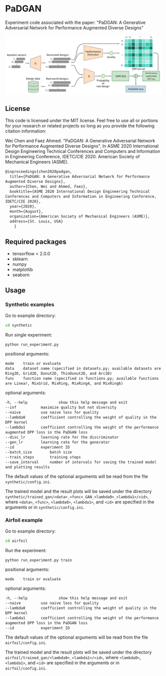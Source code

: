 # PaDGAN

Experiment code associated with the paper: "PaDGAN: A Generative Adversarial Network for Performance Augmented Diverse Designs"

![Alt text](/architecture.svg)

## License
This code is licensed under the MIT license. Feel free to use all or portions for your research or related projects so long as you provide the following citation information:

Wei Chen and Faez Ahmed. "PaDGAN: A Generative Adversarial Network for Performance Augmented Diverse Designs", In ASME 2020 International Design Engineering Technical Conferences and Computers and Information in Engineering Conference, IDETC/CIE 2020. American Society of Mechanical Engineers (ASME).

    @inproceedings{chen2020padgan,
	  title={PaDGAN: A Generative Adversarial Network for Performance Augmented Diverse Designs},
	  author={Chen, Wei and Ahmed, Faez},
	  booktitle={ASME 2020 International Design Engineering Technical Conferences and Computers and Information in Engineering Conference, IDETC/CIE 2020},
	  year={2020},
	  month={August},
	  organization={American Society of Mechanical Engineers (ASME)},
	  address={St. Louis, USA}
        }

## Required packages

- tensorflow < 2.0.0
- sklearn
- numpy
- matplotlib
- seaborn

## Usage

### Synthetic examples

Go to example directory:

```bash
cd synthetic
```

Run single experiment:

```bash
python run_experiment.py
```

positional arguments:
    
```
mode	train or evaluate
data	dataset name (specified in datasets.py; available datasets are Ring2D, Grid2D, Donut2D, ThinDonut2D, and Arc2D)
func	function name (specified in functions.py; available functions are Linear, MixGrid, MixRing, MixRing4, and MixRing6)
```

optional arguments:

```
-h, --help            	show this help message and exit
--inf			maximize quality but not diversity
--naive			use naive loss for quality
--lambda0		coefficient controlling the weight of quality in the DPP kernel
--lambda1		coefficient controlling the weight of the performance augmented DPP loss in the PaDGAN loss
--disc_lr		learning rate for the discriminator
--gen_lr		learning rate for the generator
--id			experiment ID
--batch_size		batch size
--train_steps		training steps
--save_interval 	number of intervals for saving the trained model and plotting results
```

The default values of the optional arguments will be read from the file `synthetic/config.ini`.

The trained model and the result plots will be saved under the directory `synthetic/trained_gan/<data>_<func>_GAN_<lambda0>_<lambda1>/<id>`, where `<data>`, `<func>`, `<lambda0>`, `<lambda1>`, and `<id>` are specified in the arguments or in `synthetic/config.ini`.

### Airfoil example

Go to example directory:

```bash
cd airfoil
```

Run the experiment:

```bash
python run_experiment.py train
```

positional arguments:
    
```
mode	train or evaluate
```

optional arguments:

```
-h, --help            	show this help message and exit
--naive			use naive loss for quality
--lambda0		coefficient controlling the weight of quality in the DPP kernel
--lambda1		coefficient controlling the weight of the performance augmented DPP loss in the PaDGAN loss
--id			experiment ID
```

The default values of the optional arguments will be read from the file `airfoil/config.ini`.

The trained model and the result plots will be saved under the directory `airfoil/trained_gan/<lambda0>_<lambda1>/<id>`, where `<lambda0>`, `<lambda1>`, and `<id>` are specified in the arguments or in `airfoil/config.ini`.


